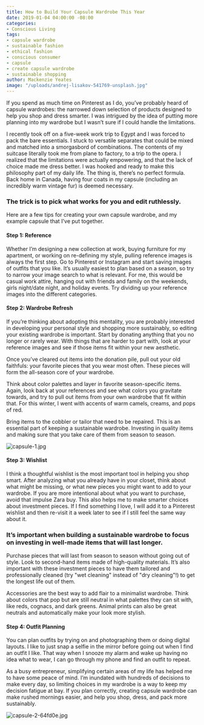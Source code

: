 ```yaml
---
title: How to Build Your Capsule Wardrobe This Year
date: 2019-01-04 04:00:00 -08:00
categories:
- Conscious Living
tags:
- capsule wardrobe
- sustainable fashion
- ethical fashion
- conscious consumer
- capsule
- create capsule wardrobe
- sustainable shopping
author: Mackenzie Yeates
image: "/uploads/andrej-lisakov-541769-unsplash.jpg"
---
```


If you spend as much time on Pinterest as I do, you’ve probably heard of capsule wardrobes: the narrowed down selection of products designed to help you shop and dress smarter. I was intrigued by the idea of putting more planning into my wardrobe but I wasn’t sure if I could handle the limitations. 

I recently took off on a five-week work trip to Egypt and I was forced to pack the bare essentials. I stuck to versatile separates that could be mixed and matched into a smorgasbord of combinations. The contents of my suitcase literally took me from plane to factory, to a trip to the opera. I realized that the limitations were actually empowering, and that the lack of choice made me dress better. I was hooked and ready to make this philosophy part of my daily life. The thing is, there’s no perfect formula. Back home in Canada, having four coats in my capsule (including an incredibly warm vintage fur) is deemed necessary. 

### The trick is to pick what works for you and edit ruthlessly. 

Here are a few tips for creating your own capsule wardrobe, and my example capsule that I've put together.

#### Step 1: Reference

Whether I’m designing a new collection at work, buying furniture for my apartment, or working on re-defining my style, pulling reference images is always the first step. Go to Pinterest or Instagram and start saving images of outfits that you like. It’s usually easiest to plan based on a season, so try to narrow your image search to what is relevant. For me, this would be casual work attire, hanging out with friends and family on the weekends, girls night/date night, and holiday events. Try dividing up your reference images into the different categories.

#### Step 2: Wardrobe Refresh

If you’re thinking about adopting this mentality, you are probably interested in developing your personal style and shopping more sustainably, so editing your existing wardrobe is important. Start by donating anything that you no longer or rarely wear. With things that are harder to part with, look at your reference images and see if those items fit within your new aesthetic. 

Once you’ve cleared out items into the donation pile, pull out your old faithfuls: your favorite pieces that you wear most often. These pieces will form the all-season core of your wardrobe. 

Think about color palettes and layer in favorite season-specific items. Again, look back at your references and see what colors you gravitate towards, and try to pull out items from your own wardrobe that fit within that. For this winter, I went with accents of warm camels, creams, and pops of red. 

Bring items to the cobbler or tailor that need to be repaired. This is an essential part of keeping a sustainable wardrobe. Investing in quality items and making sure that you take care of them from season to season. 

![capsule-1.jpg](/uploads/capsule-1.jpg)

#### Step 3: Wishlist

I think a thoughtful wishlist is the most important tool in helping you shop smart. After analyzing what you already have in your closet, think about what might be missing, or what new pieces you might want to add to your wardrobe. If you are more intentional about what you want to purchase, avoid that impulse Zara buy. This also helps me to make smarter choices about investment pieces. If I find something I love, I will add it to a Pinterest wishlist and then re-visit it a week later to see if I still feel the same way about it. 

### It’s important when building a sustainable wardrobe to focus on investing in well-made items that will last longer. 

Purchase pieces that will last from season to season without going out of style. Look to second-hand items made of high-quality materials. It’s also important with these investment pieces to have them tailored and professionally cleaned (try "wet cleaning" instead of "dry cleaning"!) to get the longest life out of them. 

Accessories are the best way to add flair to a minimalist wardrobe. Think about colors that pop but are still neutral in what palettes they can sit with, like reds, cognacs, and dark greens. Animal prints can also be great neutrals and automatically make your look more stylish.

#### Step 4: Outfit Planning

You can plan outfits by trying on and photographing them or doing digital layouts. I like to just snap a selfie in the mirror before going out when I find an outfit I like. That way when I snooze my alarm and wake up having no idea what to wear, I can go through my phone and find an outfit to repeat. 

As a busy entrepreneur, simplifying certain areas of my life has helped me to have some peace of mind. I’m inundated with hundreds of decisions to make every day, so limiting choices in my wardrobe is a way to keep my decision fatigue at bay. If you plan correctly, creating capsule wardrobe can make rushed mornings easier, and help you shop, dress, and pack more sustainably.

![capsule-2-64fd0e.jpg](/uploads/capsule-2-64fd0e.jpg)